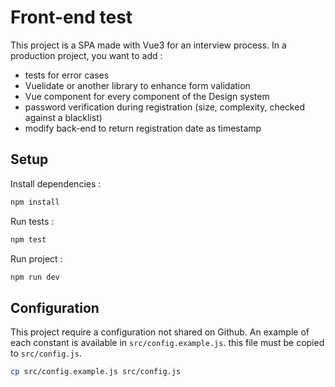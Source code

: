 # Front-end test

This project is a SPA made with Vue3 for an interview process.
In a production project, you want to add :
- tests for error cases
- Vuelidate or another library to enhance form validation
- Vue component for every component of the Design system
- password verification during registration (size, complexity, checked against a blacklist)
- modify back-end to return registration date as timestamp

## Setup

Install dependencies :
```sh
npm install
```

Run tests :
```sh
npm test
```

Run project :
```sh
npm run dev
```

## Configuration

This project require a configuration not shared on Github.
An example of each constant is available in `src/config.example.js`.
this file must be copied to `src/config.js`.

```sh
cp src/config.example.js src/config.js
```
